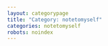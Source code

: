 ```yaml
---
layout: categorypage
title: "Category: notetomyself"
categories: notetomyself
robots: noindex
---
```

